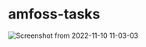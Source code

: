 # amfoss-tasks
 
![Screenshot from 2022-11-10 11-03-03](https://user-images.githubusercontent.com/117371811/201309290-16da4247-d443-4712-ac52-c88895c28e85.png)
